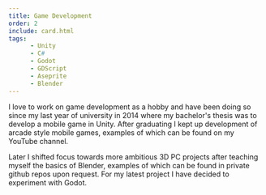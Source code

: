 ```yaml
---
title: Game Development
order: 2
include: card.html
tags:
      - Unity
      - C#
      - Godot
      - GDScript
      - Aseprite
      - Blender
---
```

I love to work on game development as a hobby and have been doing so since my last year of university in 2014 where my bachelor's thesis was to develop a mobile game in Unity. After graduating I kept up development of arcade style mobile games, examples of which can be found on my YouTube channel.

Later I shifted focus towards more ambitious 3D PC projects after teaching myself the basics of Blender, examples of which can be found in private github repos upon request. For my latest project I have decided to experiment with Godot.

